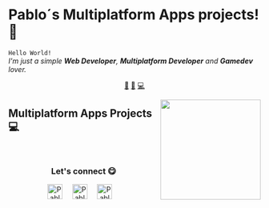 # Pablo´s Multiplatform Apps projects! 👋


`Hello World!`<br><em> I'm just a simple **Web Developer**, **Multiplatform Developer** and **Gamedev** lover.</em>


<p align="center">
<a href="https://github.com/MeerkatDeveloper/MeerkatDeveloper/blob/master/web.md">🤖</a>
<a href="https://github.com/MeerkatDeveloper/MeerkatDeveloper/blob/master/spigot.md">🚰</a>
<a href="https://github.com/MeerkatDeveloper/MeerkatDeveloper/blob/master/mapp.md">💻</a>
</p>


<a href="https://twitter.com/PablockDA">
<img align="right" height="auto" width="200" src="https://github.com/MeerkatDeveloper/MeerkatDeveloper/raw/master/img/me.png"/>
</a>


## Multiplatform Apps Projects 💻



<br>

<div align="center">
<h3 align="center">Let's connect 😋</h3>
</div>
<p align="center">
<a href="https://www.linkedin.com/in/meerkatdev/" target="blank">
<img align="center" width="30px" alt="Pablo's LinkedIn" src="https://www.vectorlogo.zone/logos/linkedin/linkedin-icon.svg"/></a> &nbsp; &nbsp;
<a href="https://github.com/MeerkatDeveloper/MeerkatDeveloper" target="blank">
<img align="center" width="30px" alt="Pablo´s Portfolio" src="https://github.com/MeerkatDeveloper/MeerkatDeveloper/raw/master/img/portfolio.svg"/></a> &nbsp; &nbsp;
<a href="https://www.spigotmc.org/resources/authors/pablockda.106309/" target="blank">
<img align="center" width="30px" alt="Pablo´s Spigot" src="https://github.com/MeerkatDeveloper/MeerkatDeveloper/raw/master/img/faucet.svg"/></a> &nbsp; &nbsp;

</p>


